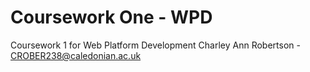 # Coursework One - WPD 
Coursework 1 for Web Platform Development
Charley Ann Robertson - CROBER238@caledonian.ac.uk
